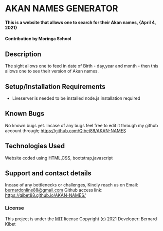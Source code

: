 # AKAN NAMES GENERATOR
#### This is a website that allows one to search for their Akan names, {April 4, 2021}
####  **Contribution by Moringa School**
## Description
The sight allows one to feed in date of Birth - day,year and month - then this allows one to see their version of Akan names.
## Setup/Installation Requirements
* Liveserver is needed to be installed
  node.js installation required
 ## Known Bugs
No known bugs yet.  Incase of any bugs feel free to edit it through my github account through; https://github.com/Qibet88/AKAN-NAMES
## Technologies Used
Website coded using HTML,CSS, bootstrap,javascript
## Support and contact details
Incase of any bottlenecks or challenges, Kindly reach us on Email: bernardonline88@gmail.com
Github access link: https://qibet88.github.io/AKAN-NAMES/
### License
This project is under the  [MIT](LICENSE) license
Copyright (c) 2021                          Developer: Bernard Kibet